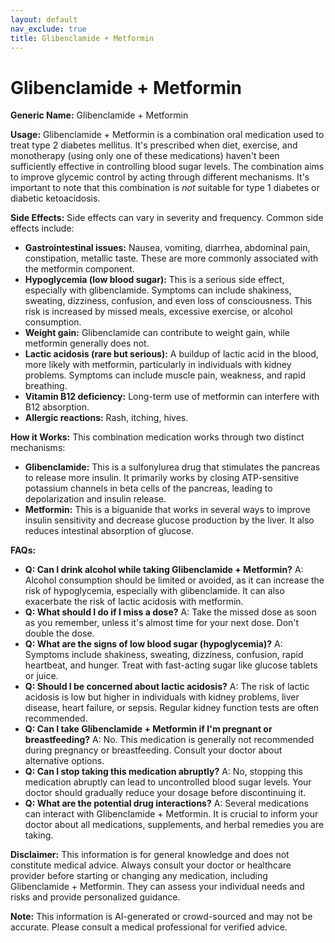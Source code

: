 ```yaml
---
layout: default
nav_exclude: true
title: Glibenclamide + Metformin
---
```


# Glibenclamide + Metformin

**Generic Name:** Glibenclamide + Metformin

**Usage:**  Glibenclamide + Metformin is a combination oral medication used to treat type 2 diabetes mellitus. It's prescribed when diet, exercise, and monotherapy (using only one of these medications) haven't been sufficiently effective in controlling blood sugar levels.  The combination aims to improve glycemic control by acting through different mechanisms.  It's important to note that this combination is *not* suitable for type 1 diabetes or diabetic ketoacidosis.


**Side Effects:** Side effects can vary in severity and frequency. Common side effects include:

* **Gastrointestinal issues:** Nausea, vomiting, diarrhea, abdominal pain, constipation, metallic taste. These are more commonly associated with the metformin component.
* **Hypoglycemia (low blood sugar):**  This is a serious side effect, especially with glibenclamide. Symptoms can include shakiness, sweating, dizziness, confusion, and even loss of consciousness.  This risk is increased by missed meals, excessive exercise, or alcohol consumption.
* **Weight gain:** Glibenclamide can contribute to weight gain, while metformin generally does not.
* **Lactic acidosis (rare but serious):** A buildup of lactic acid in the blood, more likely with metformin, particularly in individuals with kidney problems. Symptoms can include muscle pain, weakness, and rapid breathing.
* **Vitamin B12 deficiency:** Long-term use of metformin can interfere with B12 absorption.
* **Allergic reactions:** Rash, itching, hives.


**How it Works:** This combination medication works through two distinct mechanisms:

* **Glibenclamide:**  This is a sulfonylurea drug that stimulates the pancreas to release more insulin.  It primarily works by closing ATP-sensitive potassium channels in beta cells of the pancreas, leading to depolarization and insulin release.
* **Metformin:** This is a biguanide that works in several ways to improve insulin sensitivity and decrease glucose production by the liver. It also reduces intestinal absorption of glucose.


**FAQs:**

* **Q: Can I drink alcohol while taking Glibenclamide + Metformin?** A:  Alcohol consumption should be limited or avoided, as it can increase the risk of hypoglycemia, especially with glibenclamide.  It can also exacerbate the risk of lactic acidosis with metformin.
* **Q: What should I do if I miss a dose?** A: Take the missed dose as soon as you remember, unless it's almost time for your next dose. Don't double the dose.
* **Q: What are the signs of low blood sugar (hypoglycemia)?** A:  Symptoms include shakiness, sweating, dizziness, confusion, rapid heartbeat, and hunger. Treat with fast-acting sugar like glucose tablets or juice.
* **Q:  Should I be concerned about lactic acidosis?** A:  The risk of lactic acidosis is low but higher in individuals with kidney problems, liver disease, heart failure, or sepsis. Regular kidney function tests are often recommended.
* **Q: Can I take Glibenclamide + Metformin if I'm pregnant or breastfeeding?** A:  No. This medication is generally not recommended during pregnancy or breastfeeding.  Consult your doctor about alternative options.
* **Q:  Can I stop taking this medication abruptly?** A: No, stopping this medication abruptly can lead to uncontrolled blood sugar levels.  Your doctor should gradually reduce your dosage before discontinuing it.
* **Q: What are the potential drug interactions?** A: Several medications can interact with Glibenclamide + Metformin. It is crucial to inform your doctor about all medications, supplements, and herbal remedies you are taking.


**Disclaimer:** This information is for general knowledge and does not constitute medical advice.  Always consult your doctor or healthcare provider before starting or changing any medication, including Glibenclamide + Metformin. They can assess your individual needs and risks and provide personalized guidance.


**Note:** This information is AI-generated or crowd-sourced and may not be accurate. Please consult a medical professional for verified advice.